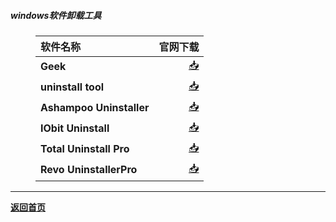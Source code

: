 ##### windows软件卸载工具
<html>
<head>
<meta charset='UTF-8'><meta name='viewport' content='width=device-width initial-scale=1'>
</head>
<figure><table>
<thead>
<tr><th style='text-align:left;' >软件名称</th><th style='text-align:right;' >官网下载</th></tr></thead>
<tbody><tr><td style='text-align:left;' ><strong>Geek</strong></td><td style='text-align:right;' ><a href='https://geekuninstaller.com/'>📥</a></td></tr><tr><td style='text-align:left;' ><strong>uninstall tool</strong></td><td style='text-align:right;' ><a href='https://crystalidea.com/uninstall-tool/download'>📥</a></td></tr><tr><td style='text-align:left;' ><strong>Ashampoo Uninstaller</strong></td><td style='text-align:right;' ><a href='https://crystalidea.com/uninstall-tool/download'>📥</a></td></tr><tr><td style='text-align:left;' ><strong>IObit Uninstall</strong></td><td style='text-align:right;' ><a href='https://www.advancedsystemcare.cn/download/#'>📥</a></td></tr><tr><td style='text-align:left;' ><strong>Total Uninstall Pro</strong></td><td style='text-align:right;' ><a href='https://www.martau.com/uninstaller-download.php'>📥</a></td></tr><tr><td style='text-align:left;' ><strong>Revo UninstallerPro</strong></td><td style='text-align:right;' ><a href='https://www.revouninstaller.com/start-freeware-download/'>📥</a></td></tr></tbody>
</table></figure>
<hr />
<p><a href='https://qoorange.com'><strong>返回首页</strong></a></p>
<p>&nbsp;</p>
</html>
